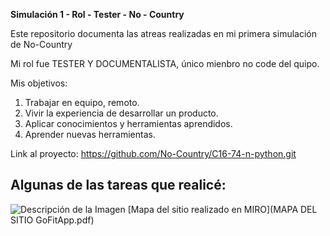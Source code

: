 __Simulación 1 - Rol - Tester - No - Country__

Este repositorio documenta las atreas realizadas en mi primera simulación de No-Country

Mi rol fue TESTER Y DOCUMENTALISTA, único mienbro no code del quipo.

Mis objetivos:
  1) Trabajar en equipo, remoto.
  2) Vivir la experiencia de desarrollar un producto.
  3) Aplicar conocimientos y herramientas aprendidos.
  4) Aprender nuevas herramientas.

Link al proyecto: https://github.com/No-Country/C16-74-n-python.git

## Algunas de las tareas que realicé:

![Descripción de la Imagen](enlace/a/tu/imagen.jpg)
[Mapa del sitio realizado en MIRO](MAPA DEL SITIO GoFitApp.pdf)
